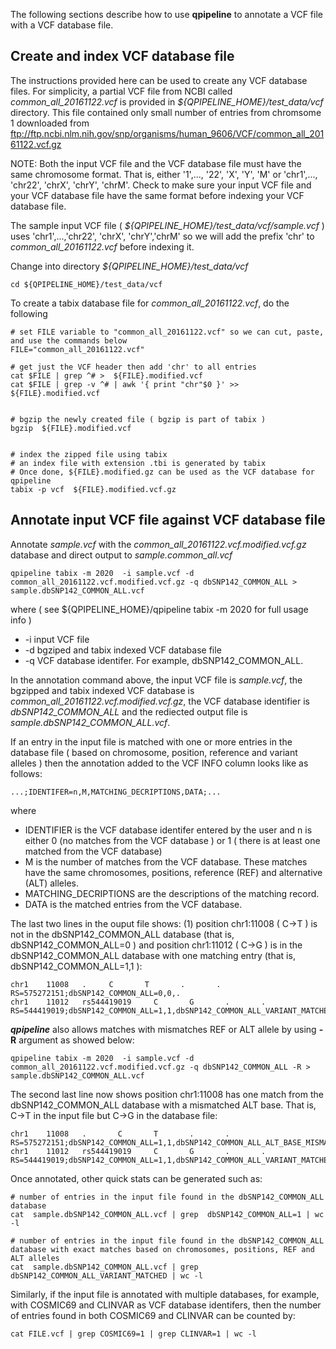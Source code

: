 

The following sections describe how to use **qpipeline** to annotate a VCF file with a VCF database file.

## Create and index VCF database file 

The instructions provided here can be used to create any VCF database files.  For simplicity, a partial VCF file from NCBI called _common_all_20161122.vcf_ is provided in _${QPIPELINE_HOME}/test_data/vcf_ directory.  This file contained only small number of entries from chromsome 1 downloaded from ftp://ftp.ncbi.nlm.nih.gov/snp/organisms/human_9606/VCF/common_all_20161122.vcf.gz

NOTE: Both the input VCF file and the VCF database file must have the same chromosome format. 
That is, either '1',..., '22', 'X', 'Y', 'M' or 'chr1',..., 'chr22', 'chrX', 'chrY', 'chrM'.  Check to make sure your input VCF file and your VCF database file have the same format before indexing your VCF database file.

The sample input VCF file ( _${QPIPELINE_HOME}/test_data/vcf/sample.vcf_ ) uses 'chr1',...,'chr22', 'chrX', 'chrY','chrM' so we will add the prefix 'chr' to _common_all_20161122.vcf_ before indexing it.

Change into directory _${QPIPELINE_HOME}/test_data/vcf_  

```
cd ${QPIPELINE_HOME}/test_data/vcf
```

To create a tabix database file for _common_all_20161122.vcf_, do the following

```
# set FILE variable to "common_all_20161122.vcf" so we can cut, paste, and use the commands below
FILE="common_all_20161122.vcf"

# get just the VCF header then add 'chr' to all entries
cat $FILE | grep ^# >  ${FILE}.modified.vcf
cat $FILE | grep -v ^# | awk '{ print "chr"$0 }' >> ${FILE}.modified.vcf


# bgzip the newly created file ( bgzip is part of tabix )
bgzip  ${FILE}.modified.vcf


# index the zipped file using tabix
# an index file with extension .tbi is generated by tabix
# Once done, ${FILE}.modified.gz can be used as the VCF database for qpipeline
tabix -p vcf  ${FILE}.modified.vcf.gz 
```


## Annotate input VCF file against VCF database file

Annotate _sample.vcf_ with the _common_all_20161122.vcf.modified.vcf.gz_ database and direct output to _sample.common_all.vcf_
```
qpipeline tabix -m 2020  -i sample.vcf -d common_all_20161122.vcf.modified.vcf.gz -q dbSNP142_COMMON_ALL > sample.dbSNP142_COMMON_ALL.vcf 
```
where ( see ${QPIPELINE_HOME}/qpipeline tabix -m 2020 for full usage info )
* -i input VCF file 
* -d bgziped and tabix indexed VCF database file 
* -q VCF database identifer.  For example, dbSNP142_COMMON_ALL.

In the annotation command above, the input VCF file is _sample.vcf_, the bgzipped and tabix indexed VCF database is _common_all_20161122.vcf.modified.vcf.gz_, the VCF database identifier is _dbSNP142_COMMON_ALL_ and the rediected output file is _sample.dbSNP142_COMMON_ALL.vcf_.

If an entry in the input file is matched with one or more entries in the database file ( based on chromosome, position, reference and variant alleles ) then the annotation added to the VCF INFO column looks like as follows:

```
...;IDENTIFER=n,M,MATCHING_DECRIPTIONS,DATA;...
```
where 

* IDENTIFIER is the VCF database identifer entered by the user and n is either 0 (no matches from the VCF database ) or 1 ( there is at least one matched from the VCF database)
* M is the number of matches from the VCF database.   These matches have the same chromosomes, positions, reference (REF) and alternative  (ALT) alleles.
* MATCHING_DECRIPTIONS are the descriptions of the matching record.
* DATA is the matched entries from the VCF database.

The last two lines in the ouput file shows: (1) position chr1:11008 ( C->T ) is not in the dbSNP142_COMMON_ALL database (that is, dbSNP142_COMMON_ALL=0 ) and position chr1:11012 ( C->G ) is in the dbSNP142_COMMON_ALL database with one matching entry (that is, dbSNP142_COMMON_ALL=1,1 ): 
```
chr1    11008   .     C       T       .       .       RS=575272151;dbSNP142_COMMON_ALL=0,0,.
chr1    11012   rs544419019     C       G       .       .       RS=544419019;dbSNP142_COMMON_ALL=1,1,dbSNP142_COMMON_ALL_VARIANT_MATCHED�chr1�11012�rs544419019�C�G�.�.�RS=544419019;RSPOS=11012;dbSNPBuildID=142;SSR=0;SAO=0;VP=0x050000020005150024000100;GENEINFO=DDX11L1:100287102;WGT=1;VC=SNV;R5;ASP;VLD;G5;KGPhase3;CAF=0.9119,0.08806;COMMON=1�
```
***qpipeline*** also allows matches with mismatches REF or ALT allele by using **-R** argument as showed below:
```
qpipeline tabix -m 2020  -i sample.vcf -d common_all_20161122.vcf.modified.vcf.gz -q dbSNP142_COMMON_ALL -R > sample.dbSNP142_COMMON_ALL.vcf 
```

The second last line now shows position chr1:11008 has one match from the dbSNP142_COMMON_ALL database with a mismatched ALT base.  That is, C->T in the input file but C->G in the database file:
```
chr1    11008   .       C       T       .       .       RS=575272151;dbSNP142_COMMON_ALL=1,1,dbSNP142_COMMON_ALL_ALT_BASE_MISMATCHED�chr1�11008�rs575272151�C�G�.�.�RS=575272151;RSPOS=11008;dbSNPBuildID=142;SSR=0;SAO=0;VP=0x050000020005150024000100;GENEINFO=DDX11L1:100287102;WGT=1;VC=SNV;R5;ASP;VLD;G5;KGPhase3;CAF=0.9119,0.08806;COMMON=1�
chr1    11012   rs544419019     C       G       .       .       RS=544419019;dbSNP142_COMMON_ALL=1,1,dbSNP142_COMMON_ALL_VARIANT_MATCHED�chr1�11012�rs544419019�C�G�.�.�RS=544419019;RSPOS=11012;dbSNPBuildID=142;SSR=0;SAO=0;VP=0x050000020005150024000100;GENEINFO=DDX11L1:100287102;WGT=1;VC=SNV;R5;ASP;VLD;G5;KGPhase3;CAF=0.9119,0.08806;COMMON=1�
```
Once annotated, other quick stats can be generated such as:
```
# number of entries in the input file found in the dbSNP142_COMMON_ALL database 
cat  sample.dbSNP142_COMMON_ALL.vcf | grep  dbSNP142_COMMON_ALL=1 | wc -l 

# number of entries in the input file found in the dbSNP142_COMMON_ALL database with exact matches based on chromosomes, positions, REF and ALT alleles
cat  sample.dbSNP142_COMMON_ALL.vcf | grep  dbSNP142_COMMON_ALL_VARIANT_MATCHED | wc -l 
```
Similarly, if the input file is annotated with multiple databases, for example, with COSMIC69 and CLINVAR as VCF database identifers, then the number of entries found in both COSMIC69 and CLINVAR can be counted by:
```
cat FILE.vcf | grep COSMIC69=1 | grep CLINVAR=1 | wc -l
```
